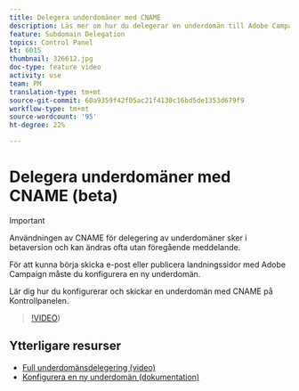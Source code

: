 ```yaml
---
title: Delegera underdomäner med CNAME
description: Läs mer om hur du delegerar en underdomän till Adobe Campaign.
feature: Subdomain Delegation
topics: Control Panel
kt: 6015
thumbnail: 326612.jpg
doc-type: feature video
activity: use
team: PM
translation-type: tm+mt
source-git-commit: 60a9359f42f05ac21f4130c16bd5de1353d679f9
workflow-type: tm+mt
source-wordcount: '95'
ht-degree: 22%

---
```



# Delegera underdomäner med CNAME (beta)

>[!IMPORTANT]
>
> Användningen av CNAME för delegering av underdomäner sker i betaversion och kan ändras ofta utan föregående meddelande.

För att kunna börja skicka e-post eller publicera landningssidor med Adobe Campaign måste du konfigurera en ny underdomän.

Lär dig hur du konfigurerar och skickar en underdomän med CNAME på Kontrollpanelen.

>[!VIDEO](https://video.tv.adobe.com/v/326612?quality=12))

## Ytterligare resurser

* [Full underdomänsdelegering (video)](./subdomain-delegation.md)
* [Konfigurera en ny underdomän (dokumentation)](https://docs.adobe.com/content/help/sv-SE/control-panel/using/subdomains-and-certificates/setting-up-new-subdomain.html)
